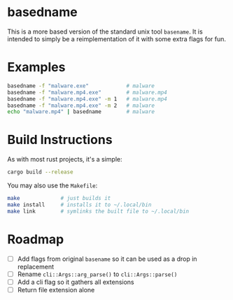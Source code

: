 # basedname

This is a more based version of the standard unix tool `basename`. It is intended to simply be a reimplementation of it with some extra flags for fun.

# Examples

```bash
basedname -f "malware.exe"            # malware
basedname -f "malware.mp4.exe"        # malware.mp4
basedname -f "malware.mp4.exe" -m 1   # malware.mp4
basedname -f "malware.mp4.exe" -m 2   # malware
echo "malware.mp4" | basedname        # malware
```


# Build Instructions

As with most rust projects, it's a simple:
```bash
cargo build --release
```

You may also use the `Makefile`:
```bash
make             # just builds it
make install     # installs it to ~/.local/bin
make link        # symlinks the built file to ~/.local/bin
```


# Roadmap

* [ ] Add flags from original `basename` so it can be used as a drop in replacement
* [ ] Rename `cli::Args::arg_parse()` to `cli::Args::parse()`
* [ ] Add a cli flag so it gathers all extensions
* [ ] Return file extension alone
